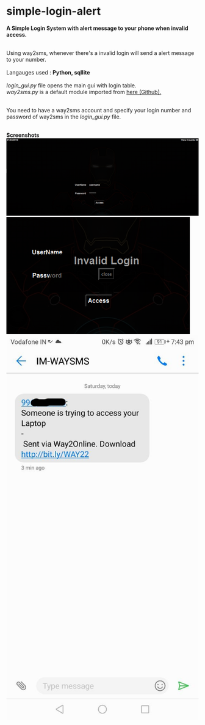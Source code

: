 # simple-login-alert

<b>A Simple Login System with alert message to your phone when invalid access.</b>
<br><br>

Using way2sms, whenever there's a invalid login will send a alert message to your number.
<br><br>
Langauges used : <b>Python, sqllite</b>
<br><br>
<i>login_gui.py</i> file opens the main gui with login table.<br>
<i>way2sms.py</i> is a default module imported from <a href='https://github.com/shubhamc183/way2sms'>here (Github).</a><br><br>
<p>You need to have a way2sms account and specify your login number and password of way2sms in the <i>login_gui.py</i> file.</p>
<br>
<b>Screenshots</b><br>
<img src='Capture1.png' /><br>
<img src='Capture2.png' /><br>
<img src='Capture3.jpg' />
